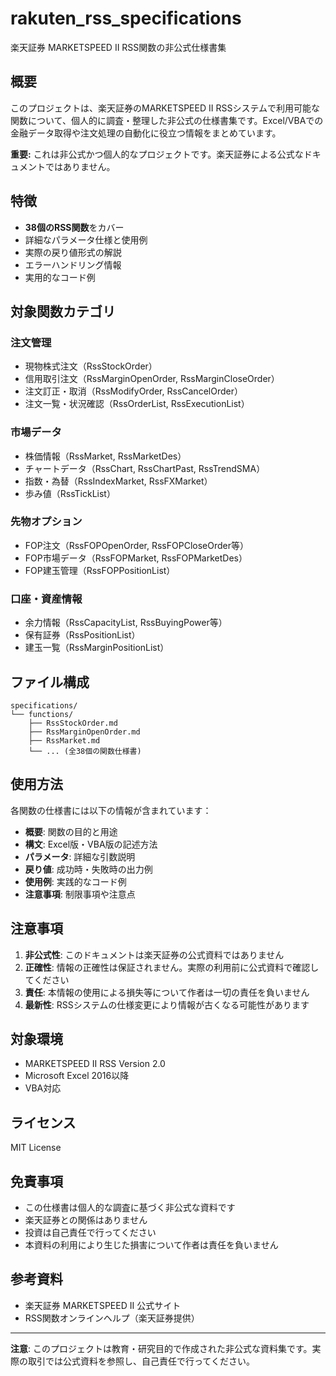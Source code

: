 # rakuten_rss_specifications

楽天証券 MARKETSPEED II RSS関数の非公式仕様書集

## 概要

このプロジェクトは、楽天証券のMARKETSPEED II RSSシステムで利用可能な関数について、個人的に調査・整理した非公式の仕様書集です。Excel/VBAでの金融データ取得や注文処理の自動化に役立つ情報をまとめています。

**重要:** これは非公式かつ個人的なプロジェクトです。楽天証券による公式なドキュメントではありません。

## 特徴

- **38個のRSS関数**をカバー
- 詳細なパラメータ仕様と使用例
- 実際の戻り値形式の解説
- エラーハンドリング情報
- 実用的なコード例

## 対象関数カテゴリ

### 注文管理
- 現物株式注文（RssStockOrder）
- 信用取引注文（RssMarginOpenOrder, RssMarginCloseOrder）
- 注文訂正・取消（RssModifyOrder, RssCancelOrder）
- 注文一覧・状況確認（RssOrderList, RssExecutionList）

### 市場データ
- 株価情報（RssMarket, RssMarketDes）
- チャートデータ（RssChart, RssChartPast, RssTrendSMA）
- 指数・為替（RssIndexMarket, RssFXMarket）
- 歩み値（RssTickList）

### 先物オプション
- FOP注文（RssFOPOpenOrder, RssFOPCloseOrder等）
- FOP市場データ（RssFOPMarket, RssFOPMarketDes）
- FOP建玉管理（RssFOPPositionList）

### 口座・資産情報
- 余力情報（RssCapacityList, RssBuyingPower等）
- 保有証券（RssPositionList）
- 建玉一覧（RssMarginPositionList）

## ファイル構成

```
specifications/
└── functions/
    ├── RssStockOrder.md
    ├── RssMarginOpenOrder.md
    ├── RssMarket.md
    └── ... (全38個の関数仕様書)
```

## 使用方法

各関数の仕様書には以下の情報が含まれています：

- **概要**: 関数の目的と用途
- **構文**: Excel版・VBA版の記述方法
- **パラメータ**: 詳細な引数説明
- **戻り値**: 成功時・失敗時の出力例
- **使用例**: 実践的なコード例
- **注意事項**: 制限事項や注意点

## 注意事項

1. **非公式性**: このドキュメントは楽天証券の公式資料ではありません
2. **正確性**: 情報の正確性は保証されません。実際の利用前に公式資料で確認してください
3. **責任**: 本情報の使用による損失等について作者は一切の責任を負いません
4. **最新性**: RSSシステムの仕様変更により情報が古くなる可能性があります

## 対象環境

- MARKETSPEED II RSS Version 2.0
- Microsoft Excel 2016以降
- VBA対応

## ライセンス

MIT License

## 免責事項

- この仕様書は個人的な調査に基づく非公式な資料です
- 楽天証券との関係はありません
- 投資は自己責任で行ってください
- 本資料の利用により生じた損害について作者は責任を負いません

## 参考資料

- 楽天証券 MARKETSPEED II 公式サイト
- RSS関数オンラインヘルプ（楽天証券提供）

---

**注意**: このプロジェクトは教育・研究目的で作成された非公式な資料集です。実際の取引では公式資料を参照し、自己責任で行ってください。